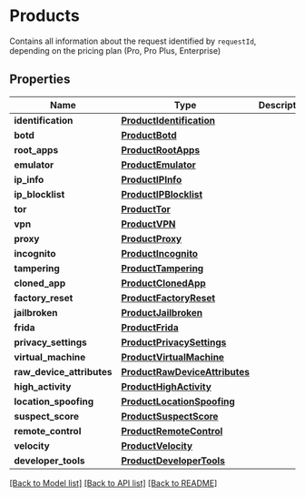 # Products
Contains all information about the request identified by `requestId`, depending on the pricing plan (Pro, Pro Plus, Enterprise)


## Properties
Name | Type | Description | Notes
------------ | ------------- | ------------- | -------------
**identification** | [**ProductIdentification**](ProductIdentification.md) |  | [optional] 
**botd** | [**ProductBotd**](ProductBotd.md) |  | [optional] 
**root_apps** | [**ProductRootApps**](ProductRootApps.md) |  | [optional] 
**emulator** | [**ProductEmulator**](ProductEmulator.md) |  | [optional] 
**ip_info** | [**ProductIPInfo**](ProductIPInfo.md) |  | [optional] 
**ip_blocklist** | [**ProductIPBlocklist**](ProductIPBlocklist.md) |  | [optional] 
**tor** | [**ProductTor**](ProductTor.md) |  | [optional] 
**vpn** | [**ProductVPN**](ProductVPN.md) |  | [optional] 
**proxy** | [**ProductProxy**](ProductProxy.md) |  | [optional] 
**incognito** | [**ProductIncognito**](ProductIncognito.md) |  | [optional] 
**tampering** | [**ProductTampering**](ProductTampering.md) |  | [optional] 
**cloned_app** | [**ProductClonedApp**](ProductClonedApp.md) |  | [optional] 
**factory_reset** | [**ProductFactoryReset**](ProductFactoryReset.md) |  | [optional] 
**jailbroken** | [**ProductJailbroken**](ProductJailbroken.md) |  | [optional] 
**frida** | [**ProductFrida**](ProductFrida.md) |  | [optional] 
**privacy_settings** | [**ProductPrivacySettings**](ProductPrivacySettings.md) |  | [optional] 
**virtual_machine** | [**ProductVirtualMachine**](ProductVirtualMachine.md) |  | [optional] 
**raw_device_attributes** | [**ProductRawDeviceAttributes**](ProductRawDeviceAttributes.md) |  | [optional] 
**high_activity** | [**ProductHighActivity**](ProductHighActivity.md) |  | [optional] 
**location_spoofing** | [**ProductLocationSpoofing**](ProductLocationSpoofing.md) |  | [optional] 
**suspect_score** | [**ProductSuspectScore**](ProductSuspectScore.md) |  | [optional] 
**remote_control** | [**ProductRemoteControl**](ProductRemoteControl.md) |  | [optional] 
**velocity** | [**ProductVelocity**](ProductVelocity.md) |  | [optional] 
**developer_tools** | [**ProductDeveloperTools**](ProductDeveloperTools.md) |  | [optional] 

[[Back to Model list]](../README.md#documentation-for-models) [[Back to API list]](../README.md#documentation-for-api-endpoints) [[Back to README]](../README.md)

